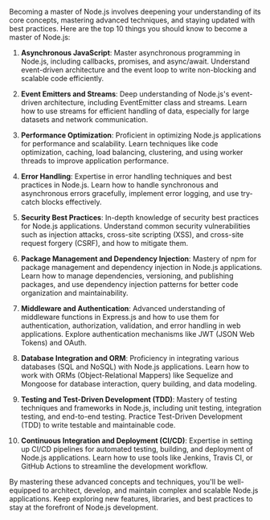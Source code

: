 Becoming a master of Node.js involves deepening your understanding of its core concepts, mastering advanced techniques, and staying updated with best practices. Here are the top 10 things you should know to become a master of Node.js:

1. **Asynchronous JavaScript**: Master asynchronous programming in Node.js, including callbacks, promises, and async/await. Understand event-driven architecture and the event loop to write non-blocking and scalable code efficiently.

2. **Event Emitters and Streams**: Deep understanding of Node.js's event-driven architecture, including EventEmitter class and streams. Learn how to use streams for efficient handling of data, especially for large datasets and network communication.

3. **Performance Optimization**: Proficient in optimizing Node.js applications for performance and scalability. Learn techniques like code optimization, caching, load balancing, clustering, and using worker threads to improve application performance.

4. **Error Handling**: Expertise in error handling techniques and best practices in Node.js. Learn how to handle synchronous and asynchronous errors gracefully, implement error logging, and use try-catch blocks effectively.

5. **Security Best Practices**: In-depth knowledge of security best practices for Node.js applications. Understand common security vulnerabilities such as injection attacks, cross-site scripting (XSS), and cross-site request forgery (CSRF), and how to mitigate them.

6. **Package Management and Dependency Injection**: Mastery of npm for package management and dependency injection in Node.js applications. Learn how to manage dependencies, versioning, and publishing packages, and use dependency injection patterns for better code organization and maintainability.

7. **Middleware and Authentication**: Advanced understanding of middleware functions in Express.js and how to use them for authentication, authorization, validation, and error handling in web applications. Explore authentication mechanisms like JWT (JSON Web Tokens) and OAuth.

8. **Database Integration and ORM**: Proficiency in integrating various databases (SQL and NoSQL) with Node.js applications. Learn how to work with ORMs (Object-Relational Mappers) like Sequelize and Mongoose for database interaction, query building, and data modeling.

9. **Testing and Test-Driven Development (TDD)**: Mastery of testing techniques and frameworks in Node.js, including unit testing, integration testing, and end-to-end testing. Practice Test-Driven Development (TDD) to write testable and maintainable code.

10. **Continuous Integration and Deployment (CI/CD)**: Expertise in setting up CI/CD pipelines for automated testing, building, and deployment of Node.js applications. Learn how to use tools like Jenkins, Travis CI, or GitHub Actions to streamline the development workflow.

By mastering these advanced concepts and techniques, you'll be well-equipped to architect, develop, and maintain complex and scalable Node.js applications. Keep exploring new features, libraries, and best practices to stay at the forefront of Node.js development.
